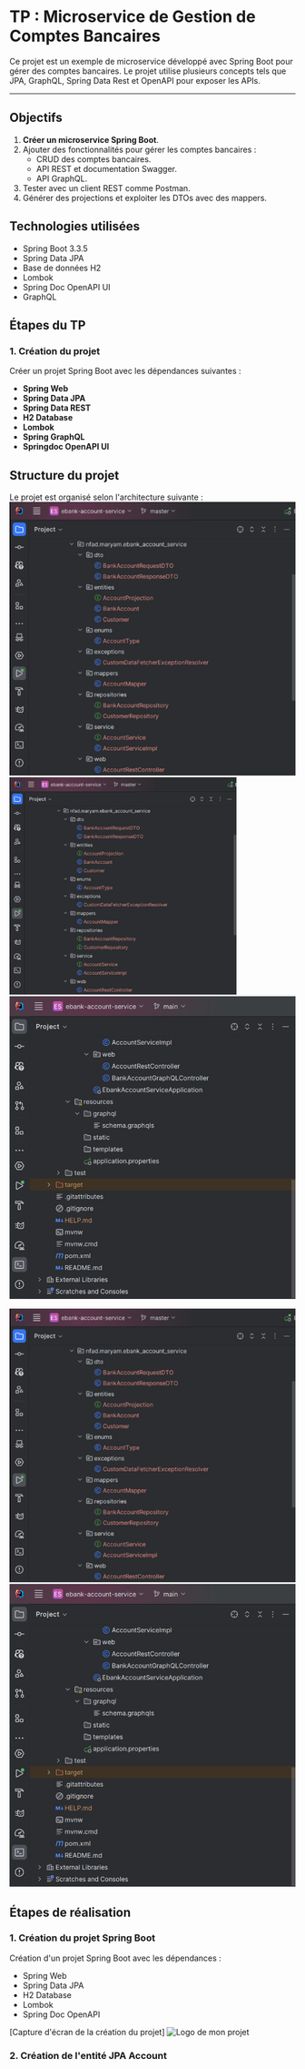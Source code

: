 # TP : Microservice de Gestion de Comptes Bancaires

Ce projet est un exemple de microservice développé avec Spring Boot pour gérer des comptes bancaires. Le projet utilise plusieurs concepts tels que JPA, GraphQL, Spring Data Rest et OpenAPI pour exposer les APIs.

---
## Objectifs

1. **Créer un microservice Spring Boot**.
2. Ajouter des fonctionnalités pour gérer les comptes bancaires :
    - CRUD des comptes bancaires.
    - API REST et documentation Swagger.
    - API GraphQL.
3. Tester avec un client REST comme Postman.
4. Générer des projections et exploiter les DTOs avec des mappers.


## Technologies utilisées

- Spring Boot 3.3.5
- Spring Data JPA
- Base de données H2
- Lombok
- Spring Doc OpenAPI UI
- GraphQL

## Étapes du TP

### 1. Création du projet

Créer un projet Spring Boot avec les dépendances suivantes :
- **Spring Web**
- **Spring Data JPA**
- **Spring Data REST**
- **H2 Database**
- **Lombok**
- **Spring GraphQL**
- **Springdoc OpenAPI UI**

## Structure du projet

Le projet est organisé selon l'architecture suivante :
<img src="images/1.png">
<img src="images/1.png" width="400px">
<img src="images/2.png">

![Capture](/images/1.png "Capture relative")
![Capture](/images/2.png "Capture relative")
## Étapes de réalisation

### 1. Création du projet Spring Boot

Création d'un projet Spring Boot avec les dépendances :
- Spring Web
- Spring Data JPA
- H2 Database
- Lombok
- Spring Doc OpenAPI

[Capture d'écran de la création du projet]
![Logo de mon projet](mon-image.png "Logo de mon projet")

### 2. Création de l'entité JPA Account

```java


